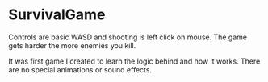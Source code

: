 # SurvivalGame
Controls are basic WASD and shooting is left click on mouse. 
The game gets harder the more enemies you kill.

It was first game I created to learn the logic behind and how it works. There are no special animations or sound effects.
